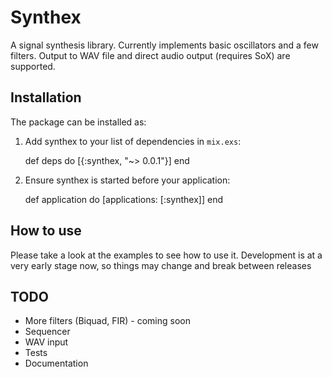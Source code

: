 # Synthex

A signal synthesis library. Currently implements basic oscillators and a few filters. Output to WAV file and direct audio output (requires SoX) are supported.

## Installation

The package can be installed as:

  1. Add synthex to your list of dependencies in `mix.exs`:

        def deps do
          [{:synthex, "~> 0.0.1"}]
        end

  2. Ensure synthex is started before your application:

        def application do
          [applications: [:synthex]]
        end

## How to use

Please take a look at the examples to see how to use it. Development is at a very early stage now, so things may change and break between releases

## TODO
* More filters (Biquad, FIR) - coming soon
* Sequencer
* WAV input
* Tests
* Documentation